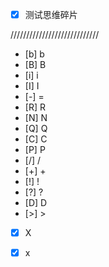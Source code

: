 - [X] 测试思维碎片

////////////////////////////
- [b] b
- [B] B
- [i] i
- [I] I
- [-] =
- [R] R
- [N] N
- [Q] Q
- [C] C
- [P] P
- [/] /
- [+] \+
- [!] !
- [?] ?
- [D] D
- [>] \>
- [X] X
- [x] x 
 
